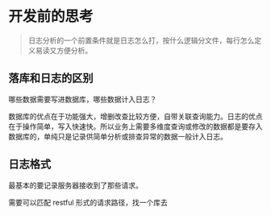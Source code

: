 # 开发前的思考

> 日志分析的一个前置条件就是日志怎么打，按什么逻辑分文件，每行怎么定义易读又方便分析。

## 落库和日志的区别

哪些数据需要写进数据库，哪些数据计入日志？

数据库的优点在于功能强大，增删改查比较方便，自带关联查询能力。日志的优点在于操作简单，写入快速快。所以业务上需要多维度查询或修改的数据都是要存入数据库的，单纯只是记录供简单分析或排查异常的数据一般计入日志。

## 日志格式

最基本的要记录服务器接收到了那些请求。

需要可以匹配 restful 形式的请求路径，找一个库去
